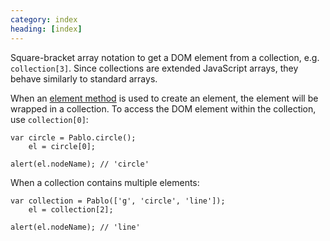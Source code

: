 ```yaml
---
category: index
heading: [index]
---
```


Square-bracket array notation to get a DOM element from a collection, e.g. `collection[3]`. Since collections are extended JavaScript arrays, they behave similarly to standard arrays.

When an [element method](/api/elements/) is used to create an element, the element will be wrapped in a collection. To access the DOM element within the collection, use `collection[0]`:

    var circle = Pablo.circle();
        el = circle[0];
    
    alert(el.nodeName); // 'circle'


When a collection contains multiple elements:

    var collection = Pablo(['g', 'circle', 'line']);
        el = collection[2];
    
    alert(el.nodeName); // 'line'
